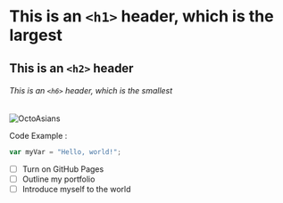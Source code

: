 # This is an `<h1>` header, which is the largest

## This is an `<h2>` header

###### This is an `<h6>` header, which is the smallest

![OctoAsians](https://octodex.github.com/images/OctoAsians_dex_Full.png)

Code Example :
``` javascript
var myVar = "Hello, world!";
```
- [ ] Turn on GitHub Pages
- [ ] Outline my portfolio
- [ ] Introduce myself to the world
